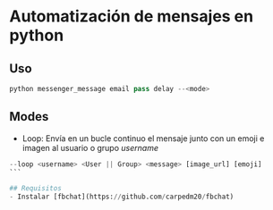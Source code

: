# Automatización de mensajes en python
## Uso
 ```python
 python messenger_message email pass delay --<mode>
 ```

## Modes

 - Loop:
 Envía en un bucle continuo el mensaje junto con un emoji e imagen al usuario o grupo *username*
  ````python
  --loop <username> <User || Group> <message> [image_url] [emoji]
  ```

## Requisitos
 - Instalar [fbchat](https://github.com/carpedm20/fbchat)
